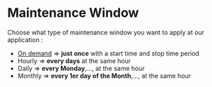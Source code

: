 # Maintenance Window

Choose what type of maintenance window you want to apply at our application : 
- [On demand](https://github.com/JLLormeau/OnDemand-Configuration-with-Monaco/tree/main/Maintenance-Window/deploy-ondemand-mw) => **just once** with a start time and stop time period
- Hourly        => **every days** at the same hour
- Daily         => **every Monday**,...,  at the same hour
- Monthly       => **every 1er day of the Month**,...,  at the same hour

